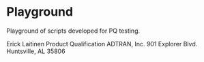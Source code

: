# Playground
Playground of scripts developed for PQ testing.

Erick Laitinen
Product Qualification
ADTRAN, Inc.
901 Explorer Blvd.
Huntsville, AL 35806
